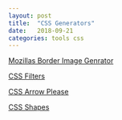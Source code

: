 ```yaml
---
layout: post
title:  "CSS Generators"
date:   2018-09-21
categories: tools css
---
```


[Mozillas Border Image Genrator][Mozillas Border Image Genrator]

[CSS Filters][CSS Filters]

[CSS Arrow Please][CSS Arrow Please]

[CSS Shapes][CSS Shapes]

[Mozillas Border Image Genrator]: https://developer.mozilla.org/de/docs/Web/CSS/CSS_Background_and_Borders/Border-image_generator
[CSS Filters]:   http://html5-demos.appspot.com/static/css/filters/index.html
[CSS Arrow Please]:http://cssarrowplease.com/
[CSS Shapes]:https://css-tricks.com/examples/ShapesOfCSS/
